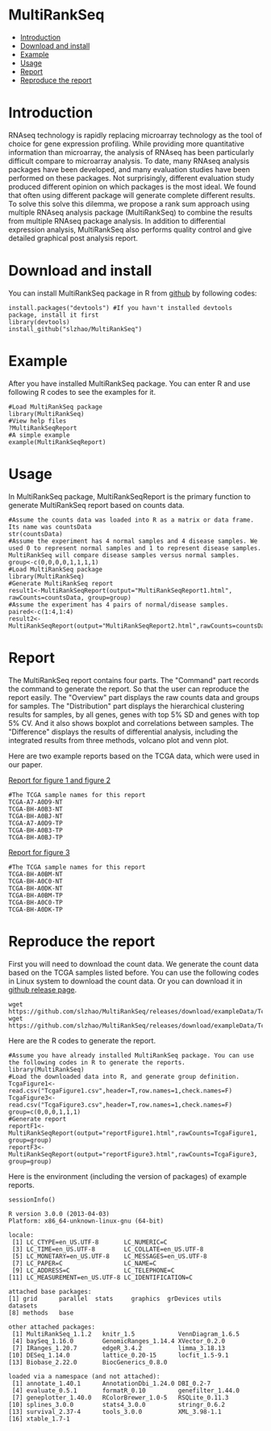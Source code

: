 MultiRankSeq
============
* [Introduction](#Introduction)
* [Download and install](#download)
* [Example](#example)
* [Usage](#usage)
* [Report](#report)
* [Reproduce the report](#reproduce)

<a name="Introduction"/>

# Introduction #

RNAseq technology is rapidly replacing microarray technology as the tool of choice for gene expression profiling. While providing more quantitative information than microarray, the analysis of RNAseq has been particularly difficult compare to microarray analysis. To date, many RNAseq analysis packages have been developed, and many evaluation studies have been performed on these packages.  Not surprisingly, different evaluation study produced different opinion on which packages is the most ideal.  We found that often using different package will generate complete different results.  To solve this solve this dilemma, we propose a rank sum approach using multiple RNAseq analysis package (MultiRankSeq) to combine the results from multiple RNAseq package analysis. In addition to differential expression analysis, MultiRankSeq also performs quality control and give detailed graphical post analysis report.    

<a name="download"/>

# Download and install

You can install MultiRankSeq package in R from [github](https://github.com/slzhao/MultiRankSeq/) by following codes:

	install.packages("devtools") #If you havn't installed devtools package, install it first
	library(devtools)
	install_github("slzhao/MultiRankSeq")

<a name="example"/>

# Example

After you have installed MultiRankSeq package. You can enter R and use following R codes to see the examples for it.
	
	#Load MultiRankSeq package
	library(MultiRankSeq)
	#View help files
	?MultiRankSeqReport
	#A simple example
	example(MultiRankSeqReport)

<a name="usage"/>

# Usage

In MultiRankSeq package, MultiRankSeqReport is the primary function to generate MultiRankSeq report based on counts data.

	#Assume the counts data was loaded into R as a matrix or data frame. Its name was countsData
	str(countsData)
	#Assume the experiment has 4 normal samples and 4 disease samples. We used 0 to represent normal samples and 1 to represent disease samples. MultiRankSeq will compare disease samples versus normal samples.
	group<-c(0,0,0,0,1,1,1,1)
	#Load MultiRankSeq package
	library(MultiRankSeq)
	#Generate MultiRankSeq report
	result1<-MultiRankSeqReport(output="MultiRankSeqReport1.html", rawCounts=countsData, group=group)
	#Assume the experiment has 4 pairs of normal/disease samples.
	paired<-c(1:4,1:4)
	result2<-MultiRankSeqReport(output="MultiRankSeqReport2.html",rawCounts=countsData,group=group,paired=paired)

<a name="report"/>

# Report

The MultiRankSeq report contains four parts. The "Command" part records the command to generate the report. So that the user can reproduce the report easily. The "Overview" part displays the raw counts data and groups for samples. The "Distribution" part displays the hierarchical clustering results for samples, by all genes, genes with top 5% SD and genes with top 5% CV. And it also shows boxplot and correlations between samples. The "Difference" displays the results of differential analysis, including the integrated results from three methods, volcano plot and venn plot.

Here are two example reports based on the TCGA data, which were used in our paper.

[Report for figure 1 and figure 2](http://htmlpreview.github.io/?https://github.com/slzhao/MultiRankSeq/blob/master/example/reportFigure1.html)

	#The TCGA sample names for this report
	TCGA-A7-A0D9-NT
	TCGA-BH-A0B3-NT
	TCGA-BH-A0BJ-NT
	TCGA-A7-A0D9-TP
	TCGA-BH-A0B3-TP
	TCGA-BH-A0BJ-TP
 
[Report for figure 3](http://htmlpreview.github.io/?https://github.com/slzhao/MultiRankSeq/blob/master/example/reportFigure3.html)

	#The TCGA sample names for this report
	TCGA-BH-A0BM-NT
	TCGA-BH-A0C0-NT
	TCGA-BH-A0DK-NT
	TCGA-BH-A0BM-TP
	TCGA-BH-A0C0-TP
	TCGA-BH-A0DK-TP
	
<a name="reproduce"/>

# Reproduce the report

First you will need to download the count data. We generate the count data based on the TCGA samples listed before. You can use the following codes in Linux system to download the count data. Or you can download it in [github release page](https://github.com/slzhao/MultiRankSeq/releases/tag/exampleData).

	wget https://github.com/slzhao/MultiRankSeq/releases/download/exampleData/TcgaFigure1.csv
	wget https://github.com/slzhao/MultiRankSeq/releases/download/exampleData/TcgaFigure3.csv

Here are the R codes to generate the report.

	#Assume you have already installed MultiRankSeq package. You can use the following codes in R to generate the reports.
    library(MultiRankSeq)
    #Load the downloaded data into R, and generate group definition.
    TcgaFigure1<-read.csv("TcgaFigure1.csv",header=T,row.names=1,check.names=F)
    TcgaFigure3<-read.csv("TcgaFigure3.csv",header=T,row.names=1,check.names=F)
    group=c(0,0,0,1,1,1)
    #Generate report
    reportF1<-MultiRankSeqReport(output="reportFigure1.html",rawCounts=TcgaFigure1, group=group)
    reportF3<-MultiRankSeqReport(output="reportFigure3.html",rawCounts=TcgaFigure3, group=group)

Here is the environment (including the version of packages) of example reports.

    sessionInfo()

    R version 3.0.0 (2013-04-03)
    Platform: x86_64-unknown-linux-gnu (64-bit)

    locale:
     [1] LC_CTYPE=en_US.UTF-8       LC_NUMERIC=C
     [3] LC_TIME=en_US.UTF-8        LC_COLLATE=en_US.UTF-8
     [5] LC_MONETARY=en_US.UTF-8    LC_MESSAGES=en_US.UTF-8
     [7] LC_PAPER=C                 LC_NAME=C
     [9] LC_ADDRESS=C               LC_TELEPHONE=C
    [11] LC_MEASUREMENT=en_US.UTF-8 LC_IDENTIFICATION=C

    attached base packages:
    [1] grid      parallel  stats     graphics  grDevices utils     datasets
    [8] methods   base

    other attached packages:
     [1] MultiRankSeq_1.1.2   knitr_1.5            VennDiagram_1.6.5
     [4] baySeq_1.16.0        GenomicRanges_1.14.4 XVector_0.2.0
     [7] IRanges_1.20.7       edgeR_3.4.2          limma_3.18.13
    [10] DESeq_1.14.0         lattice_0.20-15      locfit_1.5-9.1
    [13] Biobase_2.22.0       BiocGenerics_0.8.0

    loaded via a namespace (and not attached):
     [1] annotate_1.40.1      AnnotationDbi_1.24.0 DBI_0.2-7
     [4] evaluate_0.5.1       formatR_0.10         genefilter_1.44.0
     [7] geneplotter_1.40.0   RColorBrewer_1.0-5   RSQLite_0.11.3
    [10] splines_3.0.0        stats4_3.0.0         stringr_0.6.2
    [13] survival_2.37-4      tools_3.0.0          XML_3.98-1.1
    [16] xtable_1.7-1